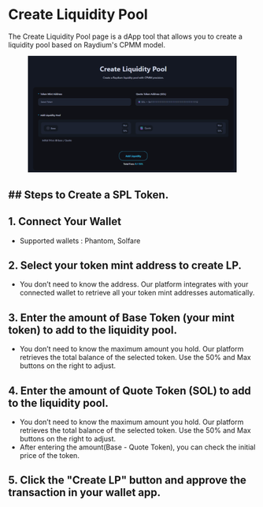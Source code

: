 
# Create Liquidity Pool

The Create Liquidity Pool page is a dApp tool that allows you to create a liquidity pool based on Raydium's CPMM model.

<figure><img src="../.gitbook/assets/create_lp.png" alt=""><figcaption></figcaption></figure>



## ## Steps to Create a SPL Token.


## 1. Connect Your Wallet
 - Supported wallets : Phantom, Solfare

## 2. Select your token mint address to create LP.
 - You don’t need to know the address. Our platform integrates with your connected wallet to retrieve all your token mint addresses automatically.

## 3. Enter the amount of Base Token (your mint token) to add to the liquidity pool.
 - You don’t need to know the maximum amount you hold. Our platform retrieves the total balance of the selected token. Use the 50% and Max buttons on the right to adjust.

## 4. Enter the amount of Quote Token (SOL) to add to the liquidity pool.
 - You don’t need to know the maximum amount you hold. Our platform retrieves the total balance of the selected token. Use the 50% and Max buttons on the right to adjust.
 - After entering the amount(Base - Quote Token), you can check the initial price of the token.

## 5. Click the "Create LP" button and approve the transaction in your wallet app.




